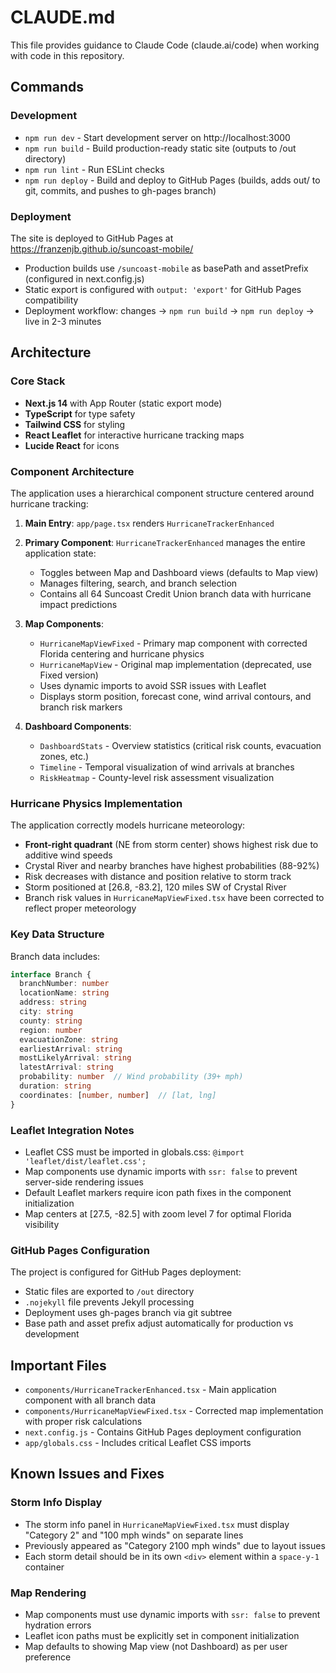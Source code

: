# CLAUDE.md

This file provides guidance to Claude Code (claude.ai/code) when working with code in this repository.

## Commands

### Development
- `npm run dev` - Start development server on http://localhost:3000
- `npm run build` - Build production-ready static site (outputs to /out directory)
- `npm run lint` - Run ESLint checks
- `npm run deploy` - Build and deploy to GitHub Pages (builds, adds out/ to git, commits, and pushes to gh-pages branch)

### Deployment
The site is deployed to GitHub Pages at https://franzenjb.github.io/suncoast-mobile/
- Production builds use `/suncoast-mobile` as basePath and assetPrefix (configured in next.config.js)
- Static export is configured with `output: 'export'` for GitHub Pages compatibility
- Deployment workflow: changes → `npm run build` → `npm run deploy` → live in 2-3 minutes

## Architecture

### Core Stack
- **Next.js 14** with App Router (static export mode)
- **TypeScript** for type safety
- **Tailwind CSS** for styling
- **React Leaflet** for interactive hurricane tracking maps
- **Lucide React** for icons

### Component Architecture

The application uses a hierarchical component structure centered around hurricane tracking:

1. **Main Entry**: `app/page.tsx` renders `HurricaneTrackerEnhanced`

2. **Primary Component**: `HurricaneTrackerEnhanced` manages the entire application state:
   - Toggles between Map and Dashboard views (defaults to Map view)
   - Manages filtering, search, and branch selection
   - Contains all 64 Suncoast Credit Union branch data with hurricane impact predictions

3. **Map Components**:
   - `HurricaneMapViewFixed` - Primary map component with corrected Florida centering and hurricane physics
   - `HurricaneMapView` - Original map implementation (deprecated, use Fixed version)
   - Uses dynamic imports to avoid SSR issues with Leaflet
   - Displays storm position, forecast cone, wind arrival contours, and branch risk markers

4. **Dashboard Components**:
   - `DashboardStats` - Overview statistics (critical risk counts, evacuation zones, etc.)
   - `Timeline` - Temporal visualization of wind arrivals at branches
   - `RiskHeatmap` - County-level risk assessment visualization

### Hurricane Physics Implementation

The application correctly models hurricane meteorology:
- **Front-right quadrant** (NE from storm center) shows highest risk due to additive wind speeds
- Crystal River and nearby branches have highest probabilities (88-92%)
- Risk decreases with distance and position relative to storm track
- Storm positioned at [26.8, -83.2], 120 miles SW of Crystal River
- Branch risk values in `HurricaneMapViewFixed.tsx` have been corrected to reflect proper meteorology

### Key Data Structure

Branch data includes:
```typescript
interface Branch {
  branchNumber: number
  locationName: string
  address: string
  city: string
  county: string
  region: number
  evacuationZone: string
  earliestArrival: string
  mostLikelyArrival: string
  latestArrival: string
  probability: number  // Wind probability (39+ mph)
  duration: string
  coordinates: [number, number]  // [lat, lng]
}
```

### Leaflet Integration Notes

- Leaflet CSS must be imported in globals.css: `@import 'leaflet/dist/leaflet.css';`
- Map components use dynamic imports with `ssr: false` to prevent server-side rendering issues
- Default Leaflet markers require icon path fixes in the component initialization
- Map centers at [27.5, -82.5] with zoom level 7 for optimal Florida visibility

### GitHub Pages Configuration

The project is configured for GitHub Pages deployment:
- Static files are exported to `/out` directory
- `.nojekyll` file prevents Jekyll processing
- Deployment uses gh-pages branch via git subtree
- Base path and asset prefix adjust automatically for production vs development

## Important Files

- `components/HurricaneTrackerEnhanced.tsx` - Main application component with all branch data
- `components/HurricaneMapViewFixed.tsx` - Corrected map implementation with proper risk calculations
- `next.config.js` - Contains GitHub Pages deployment configuration
- `app/globals.css` - Includes critical Leaflet CSS imports

## Known Issues and Fixes

### Storm Info Display
- The storm info panel in `HurricaneMapViewFixed.tsx` must display "Category 2" and "100 mph winds" on separate lines
- Previously appeared as "Category 2100 mph winds" due to layout issues
- Each storm detail should be in its own `<div>` element within a `space-y-1` container

### Map Rendering
- Map components must use dynamic imports with `ssr: false` to prevent hydration errors
- Leaflet icon paths must be explicitly set in component initialization
- Map defaults to showing Map view (not Dashboard) as per user preference
